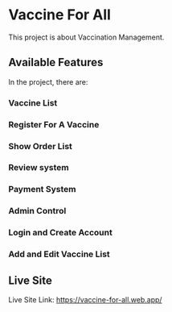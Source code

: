 # Vaccine For All

This project is about Vaccination Management.

## Available Features

In the project, there are:

### Vaccine List

### Register For A Vaccine

### Show Order List

### Review system

### Payment System

### Admin Control

### Login and Create Account

### Add and Edit Vaccine List


## Live Site
Live Site Link: https://vaccine-for-all.web.app/
